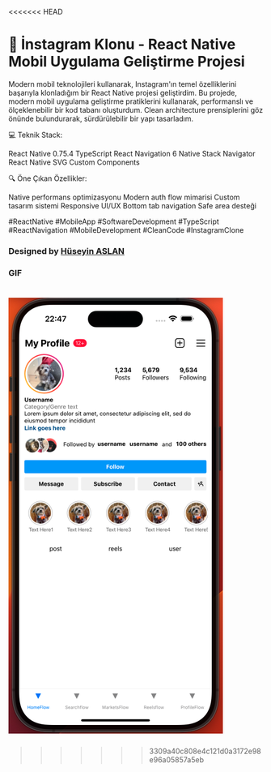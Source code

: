 <<<<<<< HEAD
# 🚀 İnstagram Klonu - React Native Mobil Uygulama Geliştirme Projesi

Modern mobil teknolojileri kullanarak, Instagram'ın temel özelliklerini başarıyla klonladığım bir React Native projesi geliştirdim. Bu projede, modern mobil uygulama geliştirme pratiklerini kullanarak, performanslı ve ölçeklenebilir bir kod tabanı oluşturdum. Clean architecture prensiplerini göz önünde bulundurarak, sürdürülebilir bir yapı tasarladım.

💻 Teknik Stack:

React Native 0.75.4
TypeScript
React Navigation 6
Native Stack Navigator
React Native SVG
Custom Components

🔍 Öne Çıkan Özellikler:

Native performans optimizasyonu
Modern auth flow mimarisi
Custom tasarım sistemi
Responsive UI/UX
Bottom tab navigation
Safe area desteği


#ReactNative #MobileApp #SoftwareDevelopment #TypeScript #ReactNavigation #MobileDevelopment #CleanCode #InstagramClone



###  Designed by <a href="https://www.linkedin.com/in/h%C3%BCseyin-aslan-128519203/" target="_blank">Hüseyin ASLAN</a> 


### GIF

![](./src/assets/Ekran%20Resmi%202025-01-05%2022.47.41.png)
=======

>>>>>>> 3309a40c808e4c121d0a3172e98e96a05857a5eb
